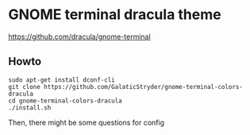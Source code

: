 # GNOME terminal dracula theme

https://github.com/dracula/gnome-terminal

## Howto

```
sudo apt-get install dconf-cli
git clone https://github.com/GalaticStryder/gnome-terminal-colors-dracula
cd gnome-terminal-colors-dracula
./install.sh
```

Then, there might be some questions for config


